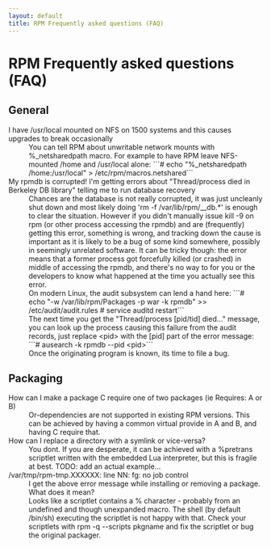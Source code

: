 ```yaml
---
layout: default
title: RPM Frequently asked questions (FAQ)
---
```

# RPM Frequently asked questions (FAQ)

## General
<dl>
<dt>I have /usr/local mounted on NFS on 1500 systems and this causes upgrades to break occasionally</dt>
<dd>You can tell RPM about unwritable network mounts with %_netsharedpath macro. For example to have RPM leave NFS-mounted /home and /usr/local alone:
```# echo "%_netsharedpath /home:/usr/local" > /etc/rpm/macros.netshared```</dd>
<dt>My rpmdb is corrupted! I'm getting errors about "Thread/process died in Berkeley DB library" telling me to run database recovery</dt>
<dd>Chances are the database is not really corrupted, it was just uncleanly shut down and most likely doing 'rm -f /var/lib/rpm/__db.*' is enough to clear the situation. However if you didn't manually issue kill -9 on rpm (or other process accessing the rpmdb) and are (frequently) getting this error, something is wrong, and tracking down the cause is important as it is likely to be a bug of some kind somewhere, possibly in seemingly unrelated software. It can be tricky though: the error means that a former process got forcefully killed (or crashed) in middle of accessing the rpmdb, and there's no way to for you or the developers to know what happened at the time you actually see this error.</dd>
<dd>On modern Linux, the audit subsystem can lend a hand here:
```# echo "-w /var/lib/rpm/Packages -p war -k rpmdb" >> /etc/audit/audit.rules
# service auditd restart```</dd>
<dd>The next time you get the "Thread/process [pid/tid] died..." message, you can look up the process causing this failure from the audit records, just replace &lt;pid&gt; with the [pid] part of the error message:
```# ausearch -k rpmdb --pid &lt;pid&gt;```</dd>
<dd>Once the originating program is known, its time to file a bug.</dd>
</dl>


## Packaging

<dl>
<dt>How can I make a package C require one of two packages (ie Requires: A or B)</dt>
<dd>Or-dependencies are not supported in existing RPM versions. This can be achieved by having a common virtual provide in A and B, and having C require that.</dd>

<dt>How can I replace a directory with a symlink or vice-versa?</dt>
<dd>You dont. If you are desperate, it can be achieved with a %pretrans scriptlet written with the embedded Lua interpreter, but this is fragile at best. TODO: add an actual example...</dd>

<dt>/var/tmp/rpm-tmp.XXXXXX: line NN: fg: no job control</dt>
<dd>I get the above error message while installing or removing a package. What does it mean?</dd>

<dd>Looks like a scriptlet contains a % character - probably from an undefined and though unexpanded macro. The shell (by default /bin/sh) executing the scriptlet is not happy with that. Check your scriptlets with rpm -q --scripts pkgname and fix the scriptlet or bug the original packager. </dd>
</dl>
